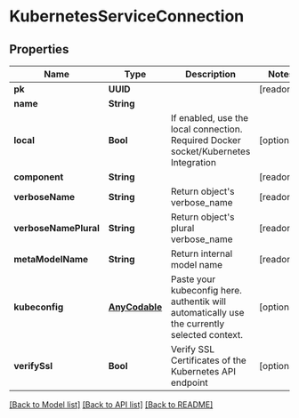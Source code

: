 # KubernetesServiceConnection

## Properties
Name | Type | Description | Notes
------------ | ------------- | ------------- | -------------
**pk** | **UUID** |  | [readonly] 
**name** | **String** |  | 
**local** | **Bool** | If enabled, use the local connection. Required Docker socket/Kubernetes Integration | [optional] 
**component** | **String** |  | [readonly] 
**verboseName** | **String** | Return object&#39;s verbose_name | [readonly] 
**verboseNamePlural** | **String** | Return object&#39;s plural verbose_name | [readonly] 
**metaModelName** | **String** | Return internal model name | [readonly] 
**kubeconfig** | [**AnyCodable**](.md) | Paste your kubeconfig here. authentik will automatically use the currently selected context. | [optional] 
**verifySsl** | **Bool** | Verify SSL Certificates of the Kubernetes API endpoint | [optional] 

[[Back to Model list]](../README.md#documentation-for-models) [[Back to API list]](../README.md#documentation-for-api-endpoints) [[Back to README]](../README.md)


